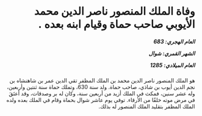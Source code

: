 <h1 dir="rtl">وفاة الملك المنصور ناصر الدين محمد الأيوبي صاحب حماة وقيام ابنه بعده .</h1>

<h5 dir="rtl">العام الهجري:  683

الشهر القمري: شوال

العام الميلادي: 1285</h5>

<p dir="rtl">هو الملك المنصور ناصر الدين محمد بن الملك المظفر تقي الدين عمر بن شاهنشاه بن نجم الدين أيوب بن شاذي، صاحب حماة. ولد سنة 630، وتملك حماة سنة ثنتين وأربعين، وله عشر سنين، فمكث في الملك أزيد من أربعين سنة، وكان له بر وصدقات، وقد أعتَقَ في مرض موته خلقًا من الأرقاء. توفي يوم عاشر شوال بحماة وقام في الملك بعده ولده الملك المظفر بتقليد الملك المنصور له بذلك.</p></br>
